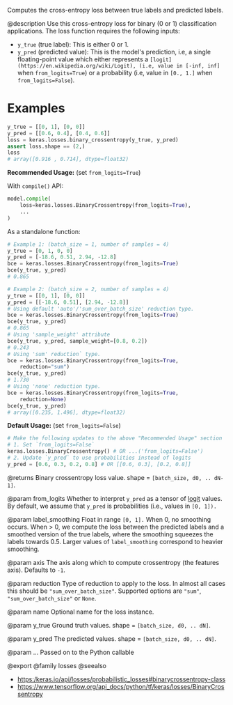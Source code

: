Computes the cross-entropy loss between true labels and predicted labels.

@description
Use this cross-entropy loss for binary (0 or 1) classification applications.
The loss function requires the following inputs:

- `y_true` (true label): This is either 0 or 1.
- `y_pred` (predicted value): This is the model's prediction, i.e, a single
    floating-point value which either represents a
    `[logit](https://en.wikipedia.org/wiki/Logit), (i.e, value in [-inf, inf]`
    when `from_logits=True`) or a probability (i.e, value in `[0., 1.]` when
    `from_logits=False`).

# Examples
```python
y_true = [[0, 1], [0, 0]]
y_pred = [[0.6, 0.4], [0.4, 0.6]]
loss = keras.losses.binary_crossentropy(y_true, y_pred)
assert loss.shape == (2,)
loss
# array([0.916 , 0.714], dtype=float32)
```
**Recommended Usage:** (set `from_logits=True`)

With `compile()` API:

```python
model.compile(
    loss=keras.losses.BinaryCrossentropy(from_logits=True),
    ...
)
```

As a standalone function:

```python
# Example 1: (batch_size = 1, number of samples = 4)
y_true = [0, 1, 0, 0]
y_pred = [-18.6, 0.51, 2.94, -12.8]
bce = keras.losses.BinaryCrossentropy(from_logits=True)
bce(y_true, y_pred)
# 0.865
```

```python
# Example 2: (batch_size = 2, number of samples = 4)
y_true = [[0, 1], [0, 0]]
y_pred = [[-18.6, 0.51], [2.94, -12.8]]
# Using default 'auto'/'sum_over_batch_size' reduction type.
bce = keras.losses.BinaryCrossentropy(from_logits=True)
bce(y_true, y_pred)
# 0.865
# Using 'sample_weight' attribute
bce(y_true, y_pred, sample_weight=[0.8, 0.2])
# 0.243
# Using 'sum' reduction` type.
bce = keras.losses.BinaryCrossentropy(from_logits=True,
    reduction="sum")
bce(y_true, y_pred)
# 1.730
# Using 'none' reduction type.
bce = keras.losses.BinaryCrossentropy(from_logits=True,
    reduction=None)
bce(y_true, y_pred)
# array([0.235, 1.496], dtype=float32)
```

**Default Usage:** (set `from_logits=False`)

```python
# Make the following updates to the above "Recommended Usage" section
# 1. Set `from_logits=False`
keras.losses.BinaryCrossentropy() # OR ...('from_logits=False')
# 2. Update `y_pred` to use probabilities instead of logits
y_pred = [0.6, 0.3, 0.2, 0.8] # OR [[0.6, 0.3], [0.2, 0.8]]
```

@returns
Binary crossentropy loss value. shape = `[batch_size, d0, .. dN-1]`.

@param from_logits
Whether to interpret `y_pred` as a tensor of
[logit](https://en.wikipedia.org/wiki/Logit) values. By default, we
assume that `y_pred` is probabilities (i.e., values in `[0, 1]).`

@param label_smoothing
Float in range `[0, 1].` When 0, no smoothing occurs.
When > 0, we compute the loss between the predicted labels
and a smoothed version of the true labels, where the smoothing
squeezes the labels towards 0.5. Larger values of
`label_smoothing` correspond to heavier smoothing.

@param axis
The axis along which to compute crossentropy (the features axis).
Defaults to `-1`.

@param reduction
Type of reduction to apply to the loss. In almost all cases
this should be `"sum_over_batch_size"`.
Supported options are `"sum"`, `"sum_over_batch_size"` or `None`.

@param name
Optional name for the loss instance.

@param y_true
Ground truth values. shape = `[batch_size, d0, .. dN]`.

@param y_pred
The predicted values. shape = `[batch_size, d0, .. dN]`.

@param ...
Passed on to the Python callable

@export
@family losses
@seealso
+ <https:/keras.io/api/losses/probabilistic_losses#binarycrossentropy-class>
+ <https://www.tensorflow.org/api_docs/python/tf/keras/losses/BinaryCrossentropy>
